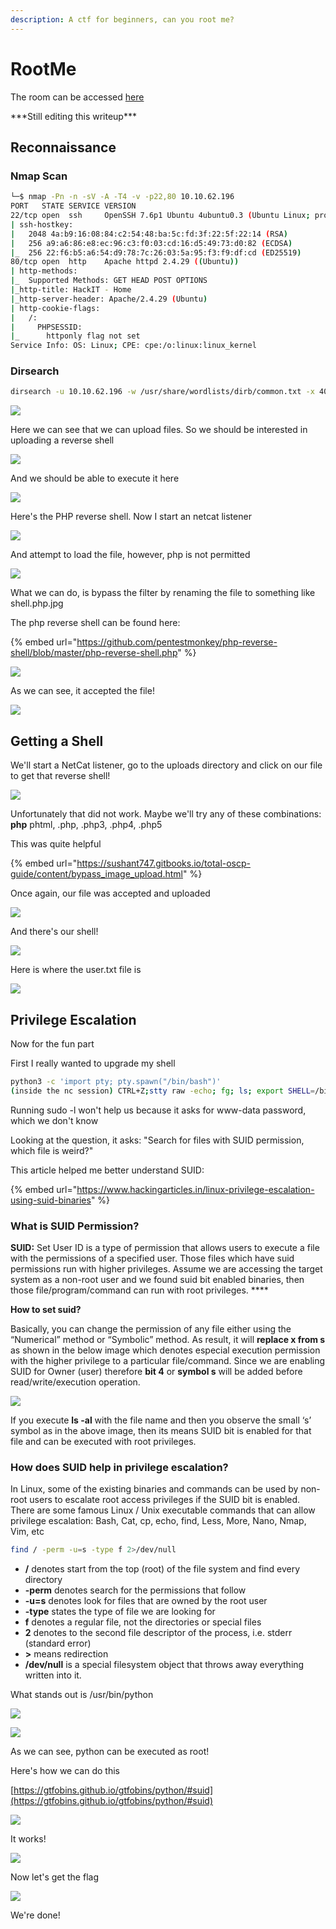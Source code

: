 ```yaml
---
description: A ctf for beginners, can you root me?
---
```


# RootMe

The room can be accessed [here](https://tryhackme.com/room/easyctf)

\*\*\*Still editing this writeup\*\*\*

## Reconnaissance

### Nmap Scan

```bash
└─$ nmap -Pn -n -sV -A -T4 -v -p22,80 10.10.62.196                      
PORT   STATE SERVICE VERSION
22/tcp open  ssh     OpenSSH 7.6p1 Ubuntu 4ubuntu0.3 (Ubuntu Linux; protocol 2.0)
| ssh-hostkey: 
|   2048 4a:b9:16:08:84:c2:54:48:ba:5c:fd:3f:22:5f:22:14 (RSA)
|   256 a9:a6:86:e8:ec:96:c3:f0:03:cd:16:d5:49:73:d0:82 (ECDSA)
|_  256 22:f6:b5:a6:54:d9:78:7c:26:03:5a:95:f3:f9:df:cd (ED25519)
80/tcp open  http    Apache httpd 2.4.29 ((Ubuntu))
| http-methods: 
|_  Supported Methods: GET HEAD POST OPTIONS
|_http-title: HackIT - Home
|_http-server-header: Apache/2.4.29 (Ubuntu)
| http-cookie-flags: 
|   /: 
|     PHPSESSID: 
|_      httponly flag not set
Service Info: OS: Linux; CPE: cpe:/o:linux:linux_kernel
```

### Dirsearch

```bash
dirsearch -u 10.10.62.196 -w /usr/share/wordlists/dirb/common.txt -x 404 -t 100 
```

![](<../../.gitbook/assets/image (15) (1) (1).png>)

Here we can see that we can upload files. So we should be interested in uploading a reverse shell

![](<../../.gitbook/assets/image (1).png>)

And we should be able to execute it here

![](<../../.gitbook/assets/image (53).png>)

Here's the PHP reverse shell. Now I start an netcat listener

![](<../../.gitbook/assets/image (64) (1) (1).png>)

And attempt to load the file, however, php is not permitted

![](<../../.gitbook/assets/image (17) (1).png>)

What we can do, is bypass the filter by renaming the file to something like shell.php.jpg

The php reverse shell can be found here:

{% embed url="https://github.com/pentestmonkey/php-reverse-shell/blob/master/php-reverse-shell.php" %}

![](<../../.gitbook/assets/image (51) (1).png>)

As we can see, it accepted the file!

![](<../../.gitbook/assets/image (34) (1).png>)

## Getting a Shell

We'll start a NetCat listener, go to the uploads directory and click on our file to get that reverse shell!

![](<../../.gitbook/assets/image (62).png>)

Unfortunately that did not work. Maybe we'll try any of these combinations: **php** phtml, .php, .php3, .php4, .php5

This was quite helpful

{% embed url="https://sushant747.gitbooks.io/total-oscp-guide/content/bypass_image_upload.html" %}

Once again, our file was accepted and uploaded

![](<../../.gitbook/assets/image (54) (1) (1).png>)

And there's our shell!

![](<../../.gitbook/assets/image (55) (1) (1).png>)

Here is where the user.txt file is

![](<../../.gitbook/assets/image (29) (1) (1).png>)

## Privilege Escalation

Now for the fun part

First I really wanted to upgrade my shell

```bash
python3 -c 'import pty; pty.spawn("/bin/bash")'
(inside the nc session) CTRL+Z;stty raw -echo; fg; ls; export SHELL=/bin/bash; export TERM=screen; stty rows 38 columns 116; reset;
```

Running sudo -l won't help us because it asks for www-data password, which we don't know

Looking at the question, it asks: "Search for files with SUID permission, which file is weird?"

This article helped me better understand SUID:

{% embed url="https://www.hackingarticles.in/linux-privilege-escalation-using-suid-binaries" %}

### **What is SUID Permission?**

**SUID:** Set User ID is a type of permission that allows users to execute a file with the permissions of a specified user. Those files which have suid permissions run with higher privileges. Assume we are accessing the target system as a non-root user and we found suid bit enabled binaries, then those file/program/command can run with root privileges. \*\*\*\*

**How to set suid?**

Basically, you can change the permission of any file either using the “Numerical” method or “Symbolic” method. As result, it will **replace x from s** as shown in the below image which denotes especial execution permission with the higher privilege to a particular file/command. Since we are enabling SUID for Owner (user) therefore **bit 4** or **symbol s** will be added before read/write/execution operation.

![](<../../.gitbook/assets/image (38) (1) (1).png>)

If you execute **ls -al** with the file name and then you observe the small ‘s’ symbol as in the above image, then its means SUID bit is enabled for that file and can be executed with root privileges.

### **How does SUID help in privilege escalation?**

In Linux, some of the existing binaries and commands can be used by non-root users to escalate root access privileges if the SUID bit is enabled. There are some famous Linux / Unix executable commands that can allow privilege escalation: Bash, Cat, cp, echo, find, Less, More, Nano, Nmap, Vim, etc

```bash
find / -perm -u=s -type f 2>/dev/null
```

* **/** denotes start from the top (root) of the file system and find every directory
* **-perm** denotes search for the permissions that follow
* **-u=s** denotes look for files that are owned by the root user
* **-type** states the type of file we are looking for
* **f** denotes a regular file, not the directories or special files
* **2** denotes to the second file descriptor of the process, i.e. stderr (standard error)
* **>** means redirection
* **/dev/null** is a special filesystem object that throws away everything written into it.

What stands out is /usr/bin/python

![](<../../.gitbook/assets/image (70) (1) (1).png>)

![](<../../.gitbook/assets/image (23) (1) (1).png>)

As we can see, python can be executed as root!

Here's how we can do this

[https://gtfobins.github.io/gtfobins/python/#suid](https://gtfobins.github.io/gtfobins/python/#suid)

![](<../../.gitbook/assets/image (46) (1) (1).png>)

It works!

![](<../../.gitbook/assets/image (47) (1).png>)

Now let's get the flag

![](<../../.gitbook/assets/image (36) (1).png>)

We're done!
